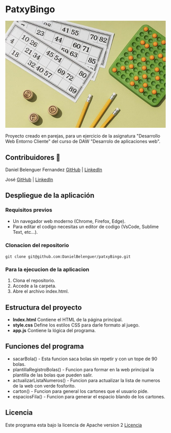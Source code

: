 # PatxyBingo

![foto de cartones bolas y lapizes](assets/md/portada.jpg)

Proyecto creado en parejas, para un ejercicio de la asignatura "Desarrollo Web Entorno Cliente" del curso de DAW "Desarrolo de aplicaciones web". 

## Contribuidores 🤗 

Daniel Belenguer Fernandez [GitHub](https://github.com/DanielBelenguer) | [LinkedIn](https://www.linkedin.com/in/danielbelenguer/)

José [GitHub](https://github.com/DanielBelenguer) | [LinkedIn](https://www.linkedin.com/in/danielbelenguer/)

## Despliegue de la aplicación

### Requisitos previos
* Un navegador web moderno (Chrome, Firefox, Edge).
* Para editar el codigo necesitas un editor de codigo (VsCode, Sublime Text, etc...).

### Clonacion del repositorio
`git clone git@github.com:DanielBelenguer/patxyBingo.git`

### Para la ejecucion de la aplicacion

1. Clona el repositorio.
2. Accede a la carpeta.
3. Abre el archivo index.html.

## Estructura del proyecto
* **Index.html** Contiene el HTML de la página principal.
* **style.css** Define los estilos CSS para darle formato al juego.
* **app.js** Contiene la lógica del programa.

## Funciones del programa
* sacarBola() - Esta funcion saca bolas sin repetir y con un tope de 90 bolas.
* plantillaRegistroBolas() - Funcion para formar en la web principal la plantilla de las bolas que pueden salir.
* actualizarListaNumeros() - Funcion para actualizar la lista de numeros de la web con verde fosforito.
* carton() - Funcion para general los cartones que el usuario pide.
* espaciosFila() - Funcion para generar el espacio blando de los cartones.

## Licencia
Este programa esta bajo la licencia de Apache version 2
[Licencia](./LICENSE.txt)